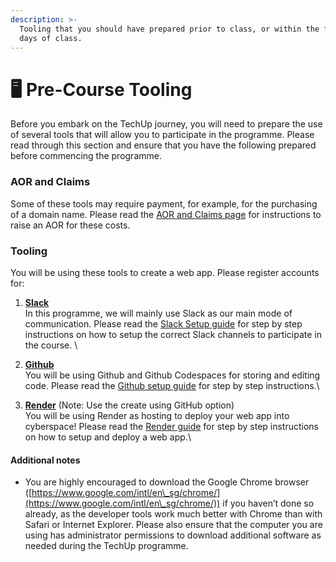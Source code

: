 ```yaml
---
description: >-
  Tooling that you should have prepared prior to class, or within the first 20
  days of class.
---
```


# 🖥️ Pre-Course Tooling

Before you embark on the TechUp journey, you will need to prepare the use of several tools that will allow you to participate in the programme. Please read through this section and ensure that you have the following prepared before commencing the programme.&#x20;

### AOR and Claims

Some of these tools may require payment, for example, for the purchasing of a domain name. Please read the [AOR and Claims page](./#aor-and-claims) for instructions to raise an AOR for these costs.

### Tooling

You will be using these tools to create a web app. Please register accounts for:

1. [**Slack**](slack.md)\
   In this programme, we will mainly use Slack as our main mode of communication. Please read the [Slack Setup guide](slack.md) for step by step instructions on how to setup the correct Slack channels to participate in the course. \

2. [**Github**](https://github.com/signup) \
   You will be using Github and Github Codespaces for storing and editing code. Please read the [Github setup guide](github.md) for step by step instructions.\

3. [**Render**](https://dashboard.render.com/register) (Note: Use the create using GitHub option)\
   You will be using Render as hosting to deploy your web app into cyberspace! Please read the [Render guide](render.md) for step by step instructions on how to setup and deploy a web app.\


#### Additional notes <a href="#additional-notes" id="additional-notes"></a>

* You are highly encouraged to download the Google Chrome browser ([https://www.google.com/intl/en\_sg/chrome/](https://www.google.com/intl/en\_sg/chrome/)) if you haven’t done so already, as the developer tools work much better with Chrome than with Safari or Internet Explorer. Please also ensure that the computer you are using has administrator permissions to download additional software as needed during the TechUp programme.
